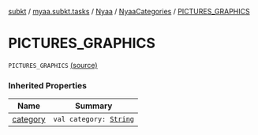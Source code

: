 [subkt](../../../index.md) / [myaa.subkt.tasks](../../index.md) / [Nyaa](../index.md) / [NyaaCategories](index.md) / [PICTURES_GRAPHICS](./-p-i-c-t-u-r-e-s_-g-r-a-p-h-i-c-s.md)

# PICTURES_GRAPHICS

`PICTURES_GRAPHICS` [(source)](https://github.com/Myaamori/SubKt/blob/0.1.13/src/main/kotlin/myaa/subkt/tasks/tasks.kt#L794)

### Inherited Properties

| Name | Summary |
|---|---|
| [category](category.md) | `val category: `[`String`](https://kotlinlang.org/api/latest/jvm/stdlib/kotlin/-string/index.html) |
